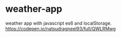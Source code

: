 # weather-app
weather app with javascript es6 and localStorage.
https://codepen.io/natsudragneel93/full/QWLRMwg
